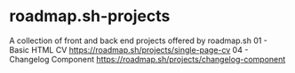 # roadmap.sh-projects
A collection of front and back end projects offered by roadmap.sh
01 - Basic HTML CV
https://roadmap.sh/projects/single-page-cv
04 - Changelog Component
https://roadmap.sh/projects/changelog-component